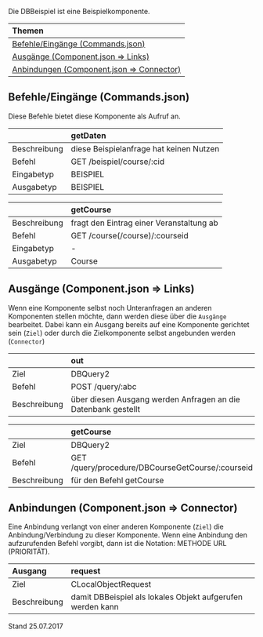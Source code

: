 <!--
  - @file de.md
  -
  - @license http://www.gnu.org/licenses/gpl-3.0.html GPL version 3
  -
  - @package OSTEPU (https://github.com/ostepu/ostepu-core)
  - @since 0.3.5
  -
  - @author Till Uhlig <till.uhlig@student.uni-halle.de>
  - @date 2015,2017
  -
 -->

Die DBBeispiel ist eine Beispielkomponente.

| Themen |
| :- |
| [Befehle/Eingänge (Commands.json)](#eingaenge) |
| [Ausgänge (Component.json => Links)](#ausgaenge) |
| [Anbindungen (Component.json => Connector)](#anbindungen) |

## <a name='eingaenge'></a>Befehle/Eingänge (Commands.json)
Diese Befehle bietet diese Komponente als Aufruf an.

||getDaten|
| :----------- |:----- |
|Beschreibung| diese Beispielanfrage hat keinen Nutzen|
|Befehl| GET /beispiel/course/:cid|
|Eingabetyp| BEISPIEL|
|Ausgabetyp| BEISPIEL|

||getCourse|
| :----------- |:----- |
|Beschreibung| fragt den Eintrag einer Veranstaltung ab|
|Befehl| GET /course(/course)/:courseid|
|Eingabetyp| -|
|Ausgabetyp| Course|


## <a name='ausgaenge'></a>Ausgänge (Component.json => Links)
Wenn eine Komponente selbst noch Unteranfragen an anderen Komponenten stellen möchte, dann werden diese über die `Ausgänge` bearbeitet.
Dabei kann ein Ausgang bereits auf eine Komponente gerichtet sein (`Ziel`) oder durch die Zielkomponente selbst angebunden werden (`Connector`)

||out|
| :----------- |:----- |
|Ziel| DBQuery2|
|Befehl| POST /query/:abc|
|Beschreibung| über diesen Ausgang werden Anfragen an die Datenbank gestellt|

||getCourse|
| :----------- |:----- |
|Ziel| DBQuery2|
|Befehl| GET /query/procedure/DBCourseGetCourse/:courseid|
|Beschreibung| für den Befehl getCourse|


## <a name='anbindungen'></a>Anbindungen (Component.json => Connector)
Eine Anbindung verlangt von einer anderen Komponente (`Ziel`) die Anbindung/Verbindung zu dieser Komponente.
Wenn eine Anbindung den aufzurufenden Befehl vorgibt, dann ist die Notation: METHODE URL (PRIORITÄT).

|Ausgang|request|
| :----------- |:----- |
|Ziel| CLocalObjectRequest|
|Beschreibung| damit DBBeispiel als lokales Objekt aufgerufen werden kann|


Stand 25.07.2017

